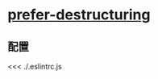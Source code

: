 # [prefer-destructuring](https://eslint.org/docs/rules/prefer-destructuring)

## 配置

<<< ./.eslintrc.js
